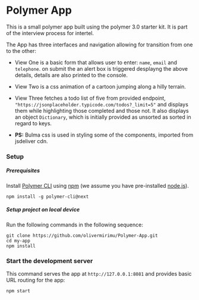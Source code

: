 # Polymer App

This is a small polymer app built using the polymer 3.0 starter kit. It is part of the interview process for intertel.

The App has three interfaces and navigation allowing for transition from one to the other:

- View One is a basic form that allows user to enter: `name`, `email` and `telephone`. on submit the an alert box is triggered desplayng the above details, details are also printed to the console.

- View Two is a css animation of a cartoon jumping along a hilly terrain.

- View Three fetches a todo list of five from provided endpoint, `"https://jsonplaceholder.typicode.com/todos?_limit=5"` and displays them while highlighting those completed and those not. It also displays an object `Dictionary`, which is initially provided as unsorted as sorted in regard to keys.

* **PS:** Bulma css is used in styling some of the components, imported from jsdeliver cdn.

### Setup

##### Prerequisites

Install [Polymer CLI](https://github.com/Polymer/polymer-cli) using
[npm](https://www.npmjs.com) (we assume you have pre-installed [node.js](https://nodejs.org)).

    npm install -g polymer-cli@next

##### Setup project on local device

Run the following commands in the following sequence:

    git clone https://github.com/olivermirimu/Polymer-App.git
    cd my-app
    npm install

### Start the development server

This command serves the app at `http://127.0.0.1:8081` and provides basic URL
routing for the app:

    npm start
